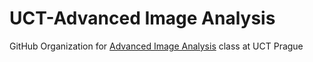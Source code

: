 # UCT-Advanced Image Analysis

GitHub Organization for [Advanced Image Analysis](https://student.vscht.cz/predmety/index.php?do=predmet&kod=M445010) class at UCT Prague

